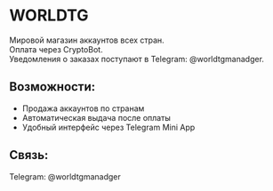 # WORLDTG

Мировой магазин аккаунтов всех стран.  
Оплата через CryptoBot.  
Уведомления о заказах поступают в Telegram: @worldtgmanadger.

## Возможности:
- Продажа аккаунтов по странам
- Автоматическая выдача после оплаты
- Удобный интерфейс через Telegram Mini App

## Связь:
Telegram: @worldtgmanadger
